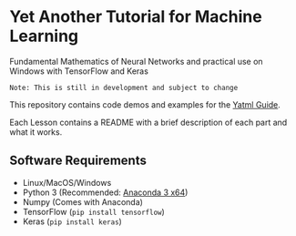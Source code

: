 # Yet Another Tutorial for Machine Learning
Fundamental Mathematics of Neural Networks and practical use on Windows with TensorFlow and Keras

`Note: This is still in development and subject to change`

This repository contains code demos and examples for the [Yatml Guide](https://1drv.ms/p/s!AhBV_pq3X7p3gs9uS6ygLdc01QTVFA). 

Each Lesson contains a README with a brief description of each part and what it works.

## Software Requirements
* Linux/MacOS/Windows
* Python 3 (Recommended: [Anaconda 3 x64](https://www.continuum.io/downloads))
* Numpy (Comes with Anaconda)
* TensorFlow (`pip install tensorflow`)
* Keras (`pip install keras`)
